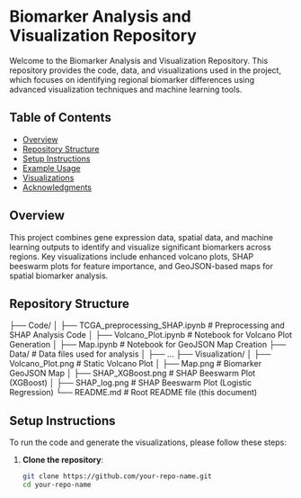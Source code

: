 # Biomarker Analysis and Visualization Repository

Welcome to the Biomarker Analysis and Visualization Repository. This repository provides the code, data, and visualizations used in the project, which focuses on identifying regional biomarker differences using advanced visualization techniques and machine learning tools.

## Table of Contents
- [Overview](#overview)
- [Repository Structure](#repository-structure)
- [Setup Instructions](#setup-instructions)
- [Example Usage](#example-usage)
- [Visualizations](#visualizations)
- [Acknowledgments](#acknowledgments)

## Overview
This project combines gene expression data, spatial data, and machine learning outputs to identify and visualize significant biomarkers across regions. Key visualizations include enhanced volcano plots, SHAP beeswarm plots for feature importance, and GeoJSON-based maps for spatial biomarker analysis.

## Repository Structure
├── Code/
│   ├── TCGA_preprocessing_SHAP.ipynb  # Preprocessing and SHAP Analysis Code
│   ├── Volcano_Plot.ipynb             # Notebook for Volcano Plot Generation
│   ├── Map.ipynb                      # Notebook for GeoJSON Map Creation
├── Data/                              # Data files used for analysis
│   ├── ...
├── Visualization/
│   ├── Volcano_Plot.png               # Static Volcano Plot
│   ├── Map.png                        # Biomarker GeoJSON Map
│   ├── SHAP_XGBoost.png               # SHAP Beeswarm Plot (XGBoost)
│   ├── SHAP_log.png                   # SHAP Beeswarm Plot (Logistic Regression)
└── README.md                          # Root README file (this document)


## Setup Instructions

To run the code and generate the visualizations, please follow these steps:

1. **Clone the repository**:
   ```bash
   git clone https://github.com/your-repo-name.git
   cd your-repo-name

